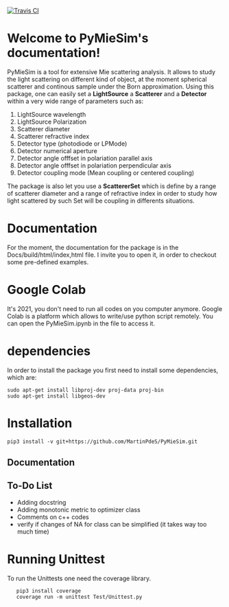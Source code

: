 [![Travis CI](https://img.shields.io/travis/com/numpy/numpy/master?label=Travis%20CI)](https://travis-ci.com/github/numpy/numpy)



Welcome to PyMieSim's documentation!
====================================

PyMieSim is a tool for extensive Mie scattering analysis. It allows to study the light scattering
on different kind of object, at the moment spherical scatterer and continous sample under the Born approximation.
Using this package, one can easily set a **LightSource** a **Scatterer** and a **Detector** within a very wide range of parameters such as:
<ol>
<li>LightSource wavelength</li>
<li>LightSource Polarization</li>
<li>Scatterer diameter</li>
<li>Scatterer refractive index</li>
<li>Detector type (photodiode or LPMode)</li>
<li>Detector numerical aperture</li>
<li>Detector angle offfset in polariation parallel axis</li>
<li>Detector angle offfset in polariation perpendicular axis</li>
<li>Detector coupling mode (Mean coupling or centered coupling)</li>
</ol>


The package is also let you use a **ScattererSet** which is define by a range of scatterer diameter and a range of refractive index
in order to study how light scattered by such Set will be coupling in differents situations.


Documentation
=============
For the moment, the documentation for the package is in the Docs/build/html/index,html file.
I invite you to open it, in order to checkout some pre-defined examples.


Google Colab
============
It's 2021, you don't need to run all codes on you computer anymore. Google Colab is a platform which allows to write/use python script remotely.
You can open the PyMieSim.ipynb in the file to access it.


dependencies
============
In order to install the package you first need to install some dependencies, which are:
```console
sudo apt-get install libproj-dev proj-data proj-bin  
sudo apt-get install libgeos-dev
```

Installation
============
```console
pip3 install -v git+https://github.com/MartinPdeS/PyMieSim.git
```

## Documentation

To-Do List
----------

- Adding docstring
- Adding monotonic metric to optimizer class
- Comments on c++ codes
- verify if changes of NA for <LPmode> class can be simplified (it takes way too much time)



Running Unittest
================

To run the Unittests one need the coverage library.

```console
   pip3 install coverage
   coverage run -m unittest Test/Unittest.py
```
